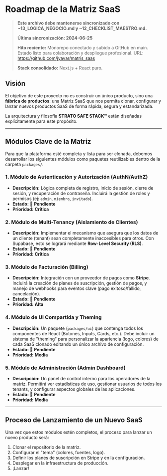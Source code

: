 # Roadmap de la Matriz SaaS

> **Este archivo debe mantenerse sincronizado con ~13_LOGICA_NEGOCIO.md y ~12_CHECKLIST_MAESTRO.md.**
> 
> **Última sincronización: 2024-06-25**
> 
> **Hito reciente:** Monorepo conectado y subido a GitHub en main. Estado listo para colaboración y despliegue profesional. URL: https://github.com/jyavar/matris_saas
> 
> **Stack consolidado:** Next.js + React puro.

## Visión

El objetivo de este proyecto no es construir un único producto, sino una **fábrica de productos**: una Matriz SaaS que nos permita clonar, configurar y lanzar nuevos productos SaaS de forma rápida, segura y estandarizada.

La arquitectura y filosofía **STRATO SAFE STACK™** están diseñadas explícitamente para este propósito.

---

## Módulos Clave de la Matriz

Para que la plataforma esté completa y lista para ser clonada, debemos desarrollar los siguientes módulos como paquetes reutilizables dentro de la carpeta `packages/`.

### 1. Módulo de Autenticación y Autorización (AuthN/AuthZ)
- **Descripción:** Lógica completa de registro, inicio de sesión, cierre de sesión, y recuperación de contraseña. Incluirá la gestión de roles y permisos (ej: `admin`, `miembro`, `invitado`).
- **Estado:** 🚧 **Pendiente**
- **Prioridad:** **Crítica**

### 2. Módulo de Multi-Tenancy (Aislamiento de Clientes)
- **Descripción:** Implementar el mecanismo que asegura que los datos de un cliente (tenant) sean completamente inaccesibles para otros. Con Supabase, esto se logrará mediante **Row-Level Security (RLS)**.
- **Estado:** 🚧 **Pendiente**
- **Prioridad:** **Crítica**

### 3. Módulo de Facturación (Billing)
- **Descripción:** Integración con un proveedor de pagos como **Stripe**. Incluirá la creación de planes de suscripción, gestión de pagos, y manejo de webhooks para eventos clave (pago exitoso/fallido, cancelación).
- **Estado:** 🚧 **Pendiente**
- **Prioridad:** **Alta**

### 4. Módulo de UI Compartida y Theming
- **Descripción:** Un paquete (`packages/ui`) que contenga todos los componentes de React (Botones, Inputs, Cards, etc.). Debe incluir un sistema de "theming" para personalizar la apariencia (logo, colores) de cada SaaS clonado editando un único archivo de configuración.
- **Estado:** 🚧 **Pendiente**
- **Prioridad:** **Media**

### 5. Módulo de Administración (Admin Dashboard)
- **Descripción:** Un panel de control interno para los operadores de la matriz. Permitirá ver estadísticas de uso, gestionar usuarios de todos los tenants, y configurar aspectos globales de las aplicaciones.
- **Estado:** 🚧 **Pendiente**
- **Prioridad:** **Media**

---

## Proceso de Lanzamiento de un Nuevo SaaS

Una vez que estos módulos estén completos, el proceso para lanzar un nuevo producto será:

1.  Clonar el repositorio de la matriz.
2.  Configurar el "tema" (colores, fuentes, logo).
3.  Definir los planes de suscripción en Stripe y en la configuración.
4.  Desplegar en la infraestructura de producción.
5.  ¡Lanzar! 